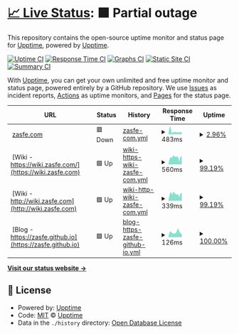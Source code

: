# [📈 Live Status](https://demo.upptime.js.org): <!--live status--> **🟧 Partial outage**

This repository contains the open-source uptime monitor and status page for [Upptime](https://upptime.js.org), powered by [Upptime](https://github.com/upptime/upptime).

[![Uptime CI](https://github.com/zasfe/upptime2/workflows/Uptime%20CI/badge.svg)](https://github.com/zasfe/upptime2/actions?query=workflow%3A%22Uptime+CI%22)
[![Response Time CI](https://github.com/zasfe/upptime2/workflows/Response%20Time%20CI/badge.svg)](https://github.com/zasfe/upptime2/actions?query=workflow%3A%22Response+Time+CI%22)
[![Graphs CI](https://github.com/zasfe/upptime2/workflows/Graphs%20CI/badge.svg)](https://github.com/zasfe/upptime2/actions?query=workflow%3A%22Graphs+CI%22)
[![Static Site CI](https://github.com/zasfe/upptime2/workflows/Static%20Site%20CI/badge.svg)](https://github.com/zasfe/upptime2/actions?query=workflow%3A%22Static+Site+CI%22)
[![Summary CI](https://github.com/zasfe/upptime2/workflows/Summary%20CI/badge.svg)](https://github.com/zasfe/upptime2/actions?query=workflow%3A%22Summary+CI%22)

With [Upptime](https://upptime.js.org), you can get your own unlimited and free uptime monitor and status page, powered entirely by a GitHub repository. We use [Issues](https://github.com/upptime/upptime/issues) as incident reports, [Actions](https://github.com/zasfe/upptime2/actions) as uptime monitors, and [Pages](https://demo.upptime.js.org) for the status page.

<!--start: status pages-->
<!-- This summary is generated by Upptime (https://github.com/upptime/upptime) -->
<!-- Do not edit this manually, your changes will be overwritten -->
<!-- prettier-ignore -->
| URL | Status | History | Response Time | Uptime |
| --- | ------ | ------- | ------------- | ------ |
| <img alt="" src="https://zasfe.github.io/assets/logo.ico/favicon.ico" height="13"> [zasfe.com](https://zasfe.com) | 🟥 Down | [zasfe-com.yml](https://github.com/zasfe/upptime2/commits/HEAD/history/zasfe-com.yml) | <details><summary><img alt="Response time graph" src="./graphs/zasfe-com/response-time-week.png" height="20"> 483ms</summary><br><a href="https://upptime.zasfe.com/history/zasfe-com"><img alt="Response time 1770" src="https://img.shields.io/endpoint?url=https%3A%2F%2Fraw.githubusercontent.com%2Fzasfe%2Fupptime2%2FHEAD%2Fapi%2Fzasfe-com%2Fresponse-time.json"></a><br><a href="https://upptime.zasfe.com/history/zasfe-com"><img alt="24-hour response time 492" src="https://img.shields.io/endpoint?url=https%3A%2F%2Fraw.githubusercontent.com%2Fzasfe%2Fupptime2%2FHEAD%2Fapi%2Fzasfe-com%2Fresponse-time-day.json"></a><br><a href="https://upptime.zasfe.com/history/zasfe-com"><img alt="7-day response time 483" src="https://img.shields.io/endpoint?url=https%3A%2F%2Fraw.githubusercontent.com%2Fzasfe%2Fupptime2%2FHEAD%2Fapi%2Fzasfe-com%2Fresponse-time-week.json"></a><br><a href="https://upptime.zasfe.com/history/zasfe-com"><img alt="30-day response time 1376" src="https://img.shields.io/endpoint?url=https%3A%2F%2Fraw.githubusercontent.com%2Fzasfe%2Fupptime2%2FHEAD%2Fapi%2Fzasfe-com%2Fresponse-time-month.json"></a><br><a href="https://upptime.zasfe.com/history/zasfe-com"><img alt="1-year response time 1766" src="https://img.shields.io/endpoint?url=https%3A%2F%2Fraw.githubusercontent.com%2Fzasfe%2Fupptime2%2FHEAD%2Fapi%2Fzasfe-com%2Fresponse-time-year.json"></a></details> | <details><summary><a href="https://upptime.zasfe.com/history/zasfe-com">2.96%</a></summary><a href="https://upptime.zasfe.com/history/zasfe-com"><img alt="All-time uptime 96.52%" src="https://img.shields.io/endpoint?url=https%3A%2F%2Fraw.githubusercontent.com%2Fzasfe%2Fupptime2%2FHEAD%2Fapi%2Fzasfe-com%2Fuptime.json"></a><br><a href="https://upptime.zasfe.com/history/zasfe-com"><img alt="24-hour uptime 0.00%" src="https://img.shields.io/endpoint?url=https%3A%2F%2Fraw.githubusercontent.com%2Fzasfe%2Fupptime2%2FHEAD%2Fapi%2Fzasfe-com%2Fuptime-day.json"></a><br><a href="https://upptime.zasfe.com/history/zasfe-com"><img alt="7-day uptime 2.96%" src="https://img.shields.io/endpoint?url=https%3A%2F%2Fraw.githubusercontent.com%2Fzasfe%2Fupptime2%2FHEAD%2Fapi%2Fzasfe-com%2Fuptime-week.json"></a><br><a href="https://upptime.zasfe.com/history/zasfe-com"><img alt="30-day uptime 77.67%" src="https://img.shields.io/endpoint?url=https%3A%2F%2Fraw.githubusercontent.com%2Fzasfe%2Fupptime2%2FHEAD%2Fapi%2Fzasfe-com%2Fuptime-month.json"></a><br><a href="https://upptime.zasfe.com/history/zasfe-com"><img alt="1-year uptime 97.88%" src="https://img.shields.io/endpoint?url=https%3A%2F%2Fraw.githubusercontent.com%2Fzasfe%2Fupptime2%2FHEAD%2Fapi%2Fzasfe-com%2Fuptime-year.json"></a></details>
| <img alt="" src="https://zasfe.github.io/assets/logo.ico/favicon.ico" height="13"> [Wiki - https://wiki.zasfe.com/](https://wiki.zasfe.com) | 🟩 Up | [wiki-https-wiki-zasfe-com.yml](https://github.com/zasfe/upptime2/commits/HEAD/history/wiki-https-wiki-zasfe-com.yml) | <details><summary><img alt="Response time graph" src="./graphs/wiki-https-wiki-zasfe-com/response-time-week.png" height="20"> 560ms</summary><br><a href="https://upptime.zasfe.com/history/wiki-https-wiki-zasfe-com"><img alt="Response time 574" src="https://img.shields.io/endpoint?url=https%3A%2F%2Fraw.githubusercontent.com%2Fzasfe%2Fupptime2%2FHEAD%2Fapi%2Fwiki-https-wiki-zasfe-com%2Fresponse-time.json"></a><br><a href="https://upptime.zasfe.com/history/wiki-https-wiki-zasfe-com"><img alt="24-hour response time 589" src="https://img.shields.io/endpoint?url=https%3A%2F%2Fraw.githubusercontent.com%2Fzasfe%2Fupptime2%2FHEAD%2Fapi%2Fwiki-https-wiki-zasfe-com%2Fresponse-time-day.json"></a><br><a href="https://upptime.zasfe.com/history/wiki-https-wiki-zasfe-com"><img alt="7-day response time 560" src="https://img.shields.io/endpoint?url=https%3A%2F%2Fraw.githubusercontent.com%2Fzasfe%2Fupptime2%2FHEAD%2Fapi%2Fwiki-https-wiki-zasfe-com%2Fresponse-time-week.json"></a><br><a href="https://upptime.zasfe.com/history/wiki-https-wiki-zasfe-com"><img alt="30-day response time 575" src="https://img.shields.io/endpoint?url=https%3A%2F%2Fraw.githubusercontent.com%2Fzasfe%2Fupptime2%2FHEAD%2Fapi%2Fwiki-https-wiki-zasfe-com%2Fresponse-time-month.json"></a><br><a href="https://upptime.zasfe.com/history/wiki-https-wiki-zasfe-com"><img alt="1-year response time 602" src="https://img.shields.io/endpoint?url=https%3A%2F%2Fraw.githubusercontent.com%2Fzasfe%2Fupptime2%2FHEAD%2Fapi%2Fwiki-https-wiki-zasfe-com%2Fresponse-time-year.json"></a></details> | <details><summary><a href="https://upptime.zasfe.com/history/wiki-https-wiki-zasfe-com">99.19%</a></summary><a href="https://upptime.zasfe.com/history/wiki-https-wiki-zasfe-com"><img alt="All-time uptime 96.84%" src="https://img.shields.io/endpoint?url=https%3A%2F%2Fraw.githubusercontent.com%2Fzasfe%2Fupptime2%2FHEAD%2Fapi%2Fwiki-https-wiki-zasfe-com%2Fuptime.json"></a><br><a href="https://upptime.zasfe.com/history/wiki-https-wiki-zasfe-com"><img alt="24-hour uptime 100.00%" src="https://img.shields.io/endpoint?url=https%3A%2F%2Fraw.githubusercontent.com%2Fzasfe%2Fupptime2%2FHEAD%2Fapi%2Fwiki-https-wiki-zasfe-com%2Fuptime-day.json"></a><br><a href="https://upptime.zasfe.com/history/wiki-https-wiki-zasfe-com"><img alt="7-day uptime 99.19%" src="https://img.shields.io/endpoint?url=https%3A%2F%2Fraw.githubusercontent.com%2Fzasfe%2Fupptime2%2FHEAD%2Fapi%2Fwiki-https-wiki-zasfe-com%2Fuptime-week.json"></a><br><a href="https://upptime.zasfe.com/history/wiki-https-wiki-zasfe-com"><img alt="30-day uptime 99.53%" src="https://img.shields.io/endpoint?url=https%3A%2F%2Fraw.githubusercontent.com%2Fzasfe%2Fupptime2%2FHEAD%2Fapi%2Fwiki-https-wiki-zasfe-com%2Fuptime-month.json"></a><br><a href="https://upptime.zasfe.com/history/wiki-https-wiki-zasfe-com"><img alt="1-year uptime 99.74%" src="https://img.shields.io/endpoint?url=https%3A%2F%2Fraw.githubusercontent.com%2Fzasfe%2Fupptime2%2FHEAD%2Fapi%2Fwiki-https-wiki-zasfe-com%2Fuptime-year.json"></a></details>
| <img alt="" src="https://zasfe.github.io/assets/logo.ico/favicon.ico" height="13"> [Wiki - http://wiki.zasfe.com](http://wiki.zasfe.com) | 🟩 Up | [wiki-http-wiki-zasfe-com.yml](https://github.com/zasfe/upptime2/commits/HEAD/history/wiki-http-wiki-zasfe-com.yml) | <details><summary><img alt="Response time graph" src="./graphs/wiki-http-wiki-zasfe-com/response-time-week.png" height="20"> 339ms</summary><br><a href="https://upptime.zasfe.com/history/wiki-http-wiki-zasfe-com"><img alt="Response time 291" src="https://img.shields.io/endpoint?url=https%3A%2F%2Fraw.githubusercontent.com%2Fzasfe%2Fupptime2%2FHEAD%2Fapi%2Fwiki-http-wiki-zasfe-com%2Fresponse-time.json"></a><br><a href="https://upptime.zasfe.com/history/wiki-http-wiki-zasfe-com"><img alt="24-hour response time 319" src="https://img.shields.io/endpoint?url=https%3A%2F%2Fraw.githubusercontent.com%2Fzasfe%2Fupptime2%2FHEAD%2Fapi%2Fwiki-http-wiki-zasfe-com%2Fresponse-time-day.json"></a><br><a href="https://upptime.zasfe.com/history/wiki-http-wiki-zasfe-com"><img alt="7-day response time 339" src="https://img.shields.io/endpoint?url=https%3A%2F%2Fraw.githubusercontent.com%2Fzasfe%2Fupptime2%2FHEAD%2Fapi%2Fwiki-http-wiki-zasfe-com%2Fresponse-time-week.json"></a><br><a href="https://upptime.zasfe.com/history/wiki-http-wiki-zasfe-com"><img alt="30-day response time 334" src="https://img.shields.io/endpoint?url=https%3A%2F%2Fraw.githubusercontent.com%2Fzasfe%2Fupptime2%2FHEAD%2Fapi%2Fwiki-http-wiki-zasfe-com%2Fresponse-time-month.json"></a><br><a href="https://upptime.zasfe.com/history/wiki-http-wiki-zasfe-com"><img alt="1-year response time 303" src="https://img.shields.io/endpoint?url=https%3A%2F%2Fraw.githubusercontent.com%2Fzasfe%2Fupptime2%2FHEAD%2Fapi%2Fwiki-http-wiki-zasfe-com%2Fresponse-time-year.json"></a></details> | <details><summary><a href="https://upptime.zasfe.com/history/wiki-http-wiki-zasfe-com">99.19%</a></summary><a href="https://upptime.zasfe.com/history/wiki-http-wiki-zasfe-com"><img alt="All-time uptime 98.48%" src="https://img.shields.io/endpoint?url=https%3A%2F%2Fraw.githubusercontent.com%2Fzasfe%2Fupptime2%2FHEAD%2Fapi%2Fwiki-http-wiki-zasfe-com%2Fuptime.json"></a><br><a href="https://upptime.zasfe.com/history/wiki-http-wiki-zasfe-com"><img alt="24-hour uptime 100.00%" src="https://img.shields.io/endpoint?url=https%3A%2F%2Fraw.githubusercontent.com%2Fzasfe%2Fupptime2%2FHEAD%2Fapi%2Fwiki-http-wiki-zasfe-com%2Fuptime-day.json"></a><br><a href="https://upptime.zasfe.com/history/wiki-http-wiki-zasfe-com"><img alt="7-day uptime 99.19%" src="https://img.shields.io/endpoint?url=https%3A%2F%2Fraw.githubusercontent.com%2Fzasfe%2Fupptime2%2FHEAD%2Fapi%2Fwiki-http-wiki-zasfe-com%2Fuptime-week.json"></a><br><a href="https://upptime.zasfe.com/history/wiki-http-wiki-zasfe-com"><img alt="30-day uptime 99.53%" src="https://img.shields.io/endpoint?url=https%3A%2F%2Fraw.githubusercontent.com%2Fzasfe%2Fupptime2%2FHEAD%2Fapi%2Fwiki-http-wiki-zasfe-com%2Fuptime-month.json"></a><br><a href="https://upptime.zasfe.com/history/wiki-http-wiki-zasfe-com"><img alt="1-year uptime 99.75%" src="https://img.shields.io/endpoint?url=https%3A%2F%2Fraw.githubusercontent.com%2Fzasfe%2Fupptime2%2FHEAD%2Fapi%2Fwiki-http-wiki-zasfe-com%2Fuptime-year.json"></a></details>
| <img alt="" src="https://zasfe.github.io/assets/logo.ico/favicon.ico" height="13"> [Blog - https://zasfe.github.io](https://zasfe.github.io) | 🟩 Up | [blog-https-zasfe-github-io.yml](https://github.com/zasfe/upptime2/commits/HEAD/history/blog-https-zasfe-github-io.yml) | <details><summary><img alt="Response time graph" src="./graphs/blog-https-zasfe-github-io/response-time-week.png" height="20"> 126ms</summary><br><a href="https://upptime.zasfe.com/history/blog-https-zasfe-github-io"><img alt="Response time 123" src="https://img.shields.io/endpoint?url=https%3A%2F%2Fraw.githubusercontent.com%2Fzasfe%2Fupptime2%2FHEAD%2Fapi%2Fblog-https-zasfe-github-io%2Fresponse-time.json"></a><br><a href="https://upptime.zasfe.com/history/blog-https-zasfe-github-io"><img alt="24-hour response time 321" src="https://img.shields.io/endpoint?url=https%3A%2F%2Fraw.githubusercontent.com%2Fzasfe%2Fupptime2%2FHEAD%2Fapi%2Fblog-https-zasfe-github-io%2Fresponse-time-day.json"></a><br><a href="https://upptime.zasfe.com/history/blog-https-zasfe-github-io"><img alt="7-day response time 126" src="https://img.shields.io/endpoint?url=https%3A%2F%2Fraw.githubusercontent.com%2Fzasfe%2Fupptime2%2FHEAD%2Fapi%2Fblog-https-zasfe-github-io%2Fresponse-time-week.json"></a><br><a href="https://upptime.zasfe.com/history/blog-https-zasfe-github-io"><img alt="30-day response time 113" src="https://img.shields.io/endpoint?url=https%3A%2F%2Fraw.githubusercontent.com%2Fzasfe%2Fupptime2%2FHEAD%2Fapi%2Fblog-https-zasfe-github-io%2Fresponse-time-month.json"></a><br><a href="https://upptime.zasfe.com/history/blog-https-zasfe-github-io"><img alt="1-year response time 135" src="https://img.shields.io/endpoint?url=https%3A%2F%2Fraw.githubusercontent.com%2Fzasfe%2Fupptime2%2FHEAD%2Fapi%2Fblog-https-zasfe-github-io%2Fresponse-time-year.json"></a></details> | <details><summary><a href="https://upptime.zasfe.com/history/blog-https-zasfe-github-io">100.00%</a></summary><a href="https://upptime.zasfe.com/history/blog-https-zasfe-github-io"><img alt="All-time uptime 100.00%" src="https://img.shields.io/endpoint?url=https%3A%2F%2Fraw.githubusercontent.com%2Fzasfe%2Fupptime2%2FHEAD%2Fapi%2Fblog-https-zasfe-github-io%2Fuptime.json"></a><br><a href="https://upptime.zasfe.com/history/blog-https-zasfe-github-io"><img alt="24-hour uptime 100.00%" src="https://img.shields.io/endpoint?url=https%3A%2F%2Fraw.githubusercontent.com%2Fzasfe%2Fupptime2%2FHEAD%2Fapi%2Fblog-https-zasfe-github-io%2Fuptime-day.json"></a><br><a href="https://upptime.zasfe.com/history/blog-https-zasfe-github-io"><img alt="7-day uptime 100.00%" src="https://img.shields.io/endpoint?url=https%3A%2F%2Fraw.githubusercontent.com%2Fzasfe%2Fupptime2%2FHEAD%2Fapi%2Fblog-https-zasfe-github-io%2Fuptime-week.json"></a><br><a href="https://upptime.zasfe.com/history/blog-https-zasfe-github-io"><img alt="30-day uptime 100.00%" src="https://img.shields.io/endpoint?url=https%3A%2F%2Fraw.githubusercontent.com%2Fzasfe%2Fupptime2%2FHEAD%2Fapi%2Fblog-https-zasfe-github-io%2Fuptime-month.json"></a><br><a href="https://upptime.zasfe.com/history/blog-https-zasfe-github-io"><img alt="1-year uptime 100.00%" src="https://img.shields.io/endpoint?url=https%3A%2F%2Fraw.githubusercontent.com%2Fzasfe%2Fupptime2%2FHEAD%2Fapi%2Fblog-https-zasfe-github-io%2Fuptime-year.json"></a></details>

<!--end: status pages-->

[**Visit our status website →**](https://demo.upptime.js.org)

## 📄 License

- Powered by: [Upptime](https://github.com/upptime/upptime)
- Code: [MIT](./LICENSE) © [Upptime](https://upptime.js.org)
- Data in the `./history` directory: [Open Database License](https://opendatacommons.org/licenses/odbl/1-0/)
